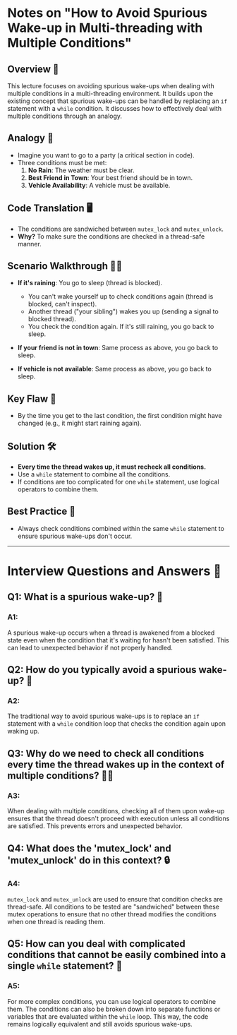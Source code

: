 
# Notes on "How to Avoid Spurious Wake-up in Multi-threading with Multiple Conditions"

## Overview 📑
This lecture focuses on avoiding spurious wake-ups when dealing with multiple conditions in a multi-threading environment. It builds upon the existing concept that spurious wake-ups can be handled by replacing an `if` statement with a `while` condition. It discusses how to effectively deal with multiple conditions through an analogy.

## Analogy 🎉
- Imagine you want to go to a party (a critical section in code).
- Three conditions must be met:
  1. **No Rain**: The weather must be clear.
  2. **Best Friend in Town**: Your best friend should be in town.
  3. **Vehicle Availability**: A vehicle must be available.
  
## Code Translation 🖥️
- The conditions are sandwiched between `mutex_lock` and `mutex_unlock`.
- **Why?** To make sure the conditions are checked in a thread-safe manner.
  
## Scenario Walkthrough 🚶‍♂️
- **If it's raining**: You go to sleep (thread is blocked).
  - You can't wake yourself up to check conditions again (thread is blocked, can't inspect).
  - Another thread ("your sibling") wakes you up (sending a signal to blocked thread).
  - You check the condition again. If it's still raining, you go back to sleep.
  
- **If your friend is not in town**: Same process as above, you go back to sleep.
  
- **If vehicle is not available**: Same process as above, you go back to sleep.
  
## Key Flaw 🚨
- By the time you get to the last condition, the first condition might have changed (e.g., it might start raining again).
  
## Solution 🛠️
- **Every time the thread wakes up, it must recheck all conditions.**
- Use a `while` statement to combine all the conditions.
- If conditions are too complicated for one `while` statement, use logical operators to combine them.

## Best Practice 🎯
- Always check conditions combined within the same `while` statement to ensure spurious wake-ups don't occur.

---

# Interview Questions and Answers 📝

## Q1: What is a spurious wake-up? 🤔
### A1:
A spurious wake-up occurs when a thread is awakened from a blocked state even when the condition that it's waiting for hasn't been satisfied. This can lead to unexpected behavior if not properly handled.

## Q2: How do you typically avoid a spurious wake-up? 🛑
### A2:
The traditional way to avoid spurious wake-ups is to replace an `if` statement with a `while` condition loop that checks the condition again upon waking up.

## Q3: Why do we need to check all conditions every time the thread wakes up in the context of multiple conditions? 🤷‍♂️
### A3:
When dealing with multiple conditions, checking all of them upon wake-up ensures that the thread doesn't proceed with execution unless all conditions are satisfied. This prevents errors and unexpected behavior.

## Q4: What does the 'mutex_lock' and 'mutex_unlock' do in this context? 🔒
### A4:
`mutex_lock` and `mutex_unlock` are used to ensure that condition checks are thread-safe. All conditions to be tested are "sandwiched" between these mutex operations to ensure that no other thread modifies the conditions when one thread is reading them.

## Q5: How can you deal with complicated conditions that cannot be easily combined into a single `while` statement? 🤯
### A5:
For more complex conditions, you can use logical operators to combine them. The conditions can also be broken down into separate functions or variables that are evaluated within the `while` loop. This way, the code remains logically equivalent and still avoids spurious wake-ups.